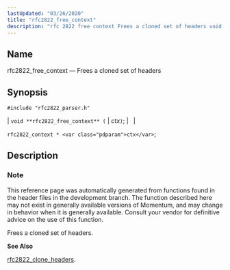 ```yaml
---
lastUpdated: "03/26/2020"
title: "rfc2822_free_context"
description: "rfc 2822 free context Frees a cloned set of headers void rfc 2822 free context ctx rfc 2822 context ctx This reference page was automatically generated from functions found in the header files in the development branch The function described here may not exist in generally available versions of Momentum..."
---
```


<a name="apis.rfc2822_free_context"></a> 
## Name

rfc2822_free_context — Frees a cloned set of headers

## Synopsis

`#include "rfc2822_parser.h"`

| `void **rfc2822_free_context** (` | <var class="pdparam">ctx</var>`)`; |   |

`rfc2822_context * <var class="pdparam">ctx</var>`;<a name="idp58629296"></a> 
## Description

### Note

This reference page was automatically generated from functions found in the header files in the development branch. The function described here may not exist in generally available versions of Momentum, and may change in behavior when it is generally available. Consult your vendor for definitive advice on the use of this function.

Frees a cloned set of headers.

**<a name="idp58632160"></a> See Also**

[rfc2822_clone_headers](/momentum/3/3-api/apis-rfc-2822-clone-headers).